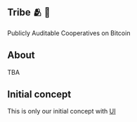 ## Tribe 🫂 🔑

Publicly Auditable Cooperatives on Bitcoin

## About

TBA

## Initial concept

This is only our initial concept with [UI](https://github.com/Tribe-BTC/tribe-ui)
